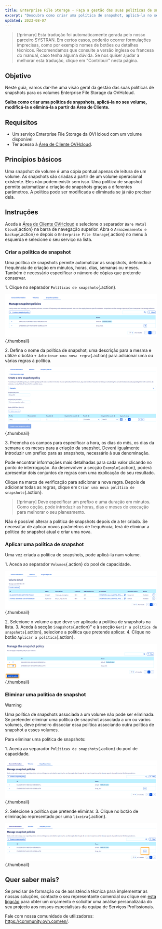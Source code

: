 ```yaml
---
title: Enterprise File Storage - Faça a gestão das suas políticas de snapshots
excerpt: "Descubra como criar uma política de snapshot, aplicá-la no seu volume, alterá-la e eliminá-la a partir da Área de Cliente"
updated: 2023-08-07
---
```


> [!primary]
> Esta tradução foi automaticamente gerada pelo nosso parceiro SYSTRAN. Em certos casos, poderão ocorrer formulações imprecisas, como por exemplo nomes de botões ou detalhes técnicos. Recomendamos que consulte a versão inglesa ou francesa do manual, caso tenha alguma dúvida. Se nos quiser ajudar a melhorar esta tradução, clique em "Contribuir" nesta página.
>

## Objetivo

Neste guia, vamos dar-lhe uma visão geral da gestão das suas políticas de snapshots para os volumes Enterprise File Storage da OVHcloud.

**Saiba como criar uma política de snapshots, aplicá-la no seu volume, modificá-la e eliminá-la a partir da Área de Cliente.**

## Requisitos

- Um serviço Enterprise File Storage da OVHcloud com um volume disponível
- Ter acesso à [Área de Cliente OVHcloud](https://www.ovh.com/auth/?action=gotomanager&from=https://www.ovh.pt/&ovhSubsidiary=pt).

## Princípios básicos

Uma snapshot de volume é uma cópia pontual apenas de leitura de um volume.
As snapshots são criadas a partir de um volume operacional existente. Eles não podem existir sem isso. 
Uma política de snapshot permite automatizar a criação de snapshots graças a diferentes parâmetros. A política pode ser modificada e eliminada se já não precisar dela.

## Instruções

Aceda à [Área de Cliente OVHcloud](https://www.ovh.com/auth/?action=gotomanager&from=https://www.ovh.pt/&ovhSubsidiary=pt) e selecione o separador `Bare Metal Cloud`{.action} na barra de navegação superior. Abra o `Armazenamento e backup`{.action} e depois o `Enterprise File Storage`{.action} no menu à esquerda e selecione o seu serviço na lista.

### Criar a política de snapshot

Uma política de snapshots permite automatizar as snapshots, definindo a frequência de criação em minutos, horas, dias, semanas ou meses. 
Também é necessário especificar o número de cópias que pretende conservar.

1\. Clique no separador `Políticas de snapshots`{.action}.

![SnapshotPolicy](images/Snapshot_Policy_1.png){.thumbnail}

2\. Defina o nome da política de snapshot, uma descrição para a mesma e utilize o botão `+ Adicionar uma nova regra`{.action} para adicionar uma ou várias regras à política.

![SnapshotPolicy](images/Snapshot_Policy_2.png){.thumbnail}

3\. Preencha os campos para especificar a hora, os dias do mês, os dias da semana e os meses para a criação da snapshot. Deverá igualmente introduzir um prefixo para as snapshots, necessário à sua denominação.

Pode encontrar informações mais detalhadas para cada valor clicando no ponto de interrogação. Ao desenvolver a secção `Exemplo`{.action}, poderá apresentar dois conjuntos de regras com uma explicação do seu resultado.

Clique na marca de verificação para adicionar a nova regra. Depois de adicionar todas as regras, clique em `Criar uma nova política de snapshots`{.action}.

> [!primary]
> Deve especificar um prefixo e uma duração em minutos. Como opção, pode introduzir as horas, dias e meses de execução para melhorar o seu planeamento.
>

Não é possível alterar a política de snapshots depois de a ter criado. Se necessitar de aplicar novos parâmetros de frequência, terá de eliminar a política de snapshot atual e criar uma nova.

### Aplicar uma política de snapshot 

Uma vez criada a política de snapshots, pode aplicá-la num volume.

1\. Aceda ao separador `Volumes`{.action} do pool de capacidade.

![ApplySnapshotPolicy](images/Snapshot_Policy_3.png){.thumbnail}

2\. Selecione o volume a que deve ser aplicada a política de snapshots na lista.
3\. Aceda à secção `Snapshots`{.action}" e à secção `Gerir a política de snapshots`{.action}, selecione a política que pretende aplicar. 
4\. Clique no botão `Aplicar a política`{.action}.

![ApplySnapshotPolicy](images/Snapshot_Policy_4.png){.thumbnail}

### Eliminar uma política de snapshot

> [!warning]
>
> Uma política de snapshots associada a um volume não pode ser eliminada. Se pretender eliminar uma política de snapshot associada a um ou vários volumes, deve primeiro dissociar essa política associando outra política de snapshot a esses volumes.
>

Para eliminar uma política de snapshots:

1\. Aceda ao separador `Políticas de snapshots`{.action} do pool de capacidade.

![DeleteSnapshotPolicy](images/Snapshot_Policy_5.png){.thumbnail}

2\. Selecione a política que pretende eliminar.
3\. Clique no botão de eliminação representado por uma `lixeira`{.action}.

![DeleteSnapshotPolicy](images/Snapshot_Policy_6.png){.thumbnail}

## Quer saber mais? <a name="go-further"></a>

Se precisar de formação ou de assistência técnica para implementar as nossas soluções, contacte o seu representante comercial ou clique em [esta ligação](https://www.ovhcloud.com/pt/professional-services/) para obter um orçamento e solicitar uma análise personalizada do seu projecto aos nossos especialistas da equipa de Serviços Profissionais.

Fale com nossa comunidade de utilizadores: <https://community.ovh.com/en/>.